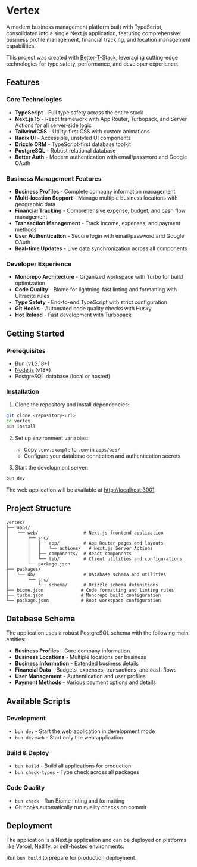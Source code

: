 # Vertex

A modern business management platform built with TypeScript, consolidated into a single Next.js application, featuring comprehensive business profile management, financial tracking, and location management capabilities.

This project was created with [Better-T-Stack](https://github.com/AmanVarshney01/create-better-t-stack), leveraging cutting-edge technologies for type safety, performance, and developer experience.

## Features

### Core Technologies
- **TypeScript** - Full type safety across the entire stack
- **Next.js 15** - React framework with App Router, Turbopack, and Server Actions for all server-side logic
- **TailwindCSS** - Utility-first CSS with custom animations
- **Radix UI** - Accessible, unstyled UI components
- **Drizzle ORM** - TypeScript-first database toolkit
- **PostgreSQL** - Robust relational database
- **Better Auth** - Modern authentication with email/password and Google OAuth

### Business Management Features
- **Business Profiles** - Complete company information management
- **Multi-location Support** - Manage multiple business locations with geographic data
- **Financial Tracking** - Comprehensive expense, budget, and cash flow management
- **Transaction Management** - Track income, expenses, and payment methods
- **User Authentication** - Secure login with email/password and Google OAuth
- **Real-time Updates** - Live data synchronization across all components

### Developer Experience
- **Monorepo Architecture** - Organized workspace with Turbo for build optimization
- **Code Quality** - Biome for lightning-fast linting and formatting with Ultracite rules
- **Type Safety** - End-to-end TypeScript with strict configuration
- **Git Hooks** - Automated code quality checks with Husky
- **Hot Reload** - Fast development with Turbopack

## Getting Started

### Prerequisites
- [Bun](https://bun.sh/) (v1.2.18+)
- [Node.js](https://nodejs.org/) (v18+)
- PostgreSQL database (local or hosted)

### Installation

1. Clone the repository and install dependencies:
```bash
git clone <repository-url>
cd vertex
bun install
```

2. Set up environment variables:
   - Copy `.env.example` to `.env` in `apps/web/`
   - Configure your database connection and authentication secrets

3. Start the development server:
```bash
bun dev
```

The web application will be available at [http://localhost:3001](http://localhost:3001).

## Project Structure

```
vertex/
├── apps/
│   └── web/                 # Next.js frontend application
│       ├── src/
│       │   ├── app/         # App Router pages and layouts
│       │   │   └── actions/   # Next.js Server Actions
│       │   ├── components/  # React components
│       │   └── lib/         # Client utilities and configurations
│       └── package.json
├── packages/
│   └── db/                  # Database schema and utilities
│       └── src/
│           └── schema/      # Drizzle schema definitions
├── biome.json              # Code formatting and linting rules
├── turbo.json              # Monorepo build configuration
└── package.json            # Root workspace configuration
```

## Database Schema

The application uses a robust PostgreSQL schema with the following main entities:

- **Business Profiles** - Core company information
- **Business Locations** - Multiple locations per business
- **Business Information** - Extended business details
- **Financial Data** - Budgets, expenses, transactions, and cash flows
- **User Management** - Authentication and user profiles
- **Payment Methods** - Various payment options and details

## Available Scripts

### Development
- `bun dev` - Start the web application in development mode
- `bun dev:web` - Start only the web application

### Build & Deploy
- `bun build` - Build all applications for production
- `bun check-types` - Type check across all packages

### Code Quality
- `bun check` - Run Biome linting and formatting
- Git hooks automatically run quality checks on commit

## Deployment

The application is a Next.js application and can be deployed on platforms like Vercel, Netlify, or self-hosted environments.

Run `bun build` to prepare for production deployment.